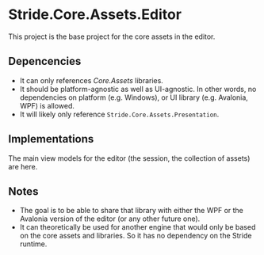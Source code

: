 # Stride.Core.Assets.Editor

This project is the base project for the core assets in the editor.

## Depencencies

* It can only references *Core.Assets* libraries.
* It should be platform-agnostic as well as UI-agnostic.
  In other words, no dependencies on platform (e.g. Windows), or UI library (e.g. Avalonia, WPF) is allowed.
* It will likely only reference `Stride.Core.Assets.Presentation`.

## Implementations

The main view models for the editor (the session, the collection of assets) are here.

## Notes

* The goal is to be able to share that library with either the WPF or the Avalonia version of the editor (or any other future one).
* It can theoretically be used for another engine that would only be based on the core assets and libraries.
  So it has no dependency on the Stride runtime.
